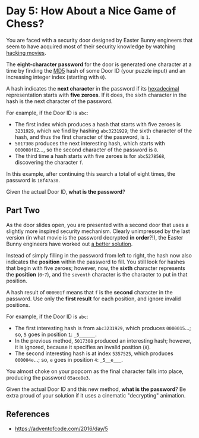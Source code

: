 # Day 5: How About a Nice Game of Chess?

You are faced with a security door designed by Easter Bunny engineers that seem to have acquired most of their security knowledge by watching [hacking movies](https://en.wikipedia.org/wiki/Hackers_(film)).

The **eight-character password** for the door is generated one character at a time by finding the [MD5](https://en.wikipedia.org/wiki/MD5) hash of some Door ID (your puzzle input) and an increasing integer index (starting with `0`).

A hash indicates the **next character** in the password if its [hexadecimal](https://en.wikipedia.org/wiki/Hexadecimal) representation starts with **five zeroes**. If it does, the sixth character in the hash is the next character of the password.

For example, if the Door ID is `abc`:

- The first index which produces a hash that starts with five zeroes is `3231929`, which we find by hashing `abc3231929`; the sixth character of the hash, and thus the first character of the password, is `1`.
- `5017308` produces the next interesting hash, which starts with `000008f82`..., so the second character of the password is `8`.
- The third time a hash starts with five zeroes is for `abc5278568`, discovering the character `f`.

In this example, after continuing this search a total of eight times, the password is `18f47a30`.

Given the actual Door ID, **what is the password**?

## Part Two

As the door slides open, you are presented with a second door that uses a slightly more inspired security mechanism. Clearly unimpressed by the last version (in what movie is the password decrypted **in order**?!), the Easter Bunny engineers have worked out [a better solution](https://www.youtube.com/watch?v=NHWjlCaIrQo&t=25).

Instead of simply filling in the password from left to right, the hash now also indicates the **position** within the password to fill. You still look for hashes that begin with five zeroes; however, now, the **sixth** character represents the **position** (`0`-`7`), and the `seventh` character is the character to put in that position.

A hash result of `000001f` means that `f` is the **second** character in the password. Use only the **first result** for each position, and ignore invalid positions.

For example, if the Door ID is `abc`:

- The first interesting hash is from `abc3231929`, which produces `0000015`...; so, `5` goes in position `1`: `_5______`.
- In the previous method, `5017308` produced an interesting hash; however, it is ignored, because it specifies an invalid position (`8`).
- The second interesting hash is at index `5357525`, which produces `000004e`...; so, `e` goes in position `4`: `_5__e___`.

You almost choke on your popcorn as the final character falls into place, producing the password `05ace8e3`.

Given the actual Door ID and this new method, **what is the password**? Be extra proud of your solution if it uses a cinematic "decrypting" animation.

## References
- https://adventofcode.com/2016/day/5
